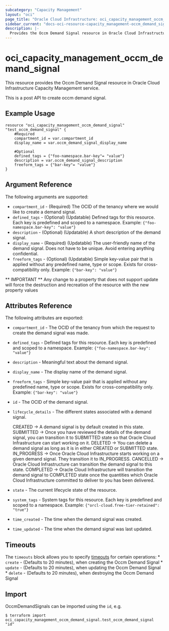 ```yaml
---
subcategory: "Capacity Management"
layout: "oci"
page_title: "Oracle Cloud Infrastructure: oci_capacity_management_occm_demand_signal"
sidebar_current: "docs-oci-resource-capacity_management-occm_demand_signal"
description: |-
  Provides the Occm Demand Signal resource in Oracle Cloud Infrastructure Capacity Management service
---
```


# oci_capacity_management_occm_demand_signal
This resource provides the Occm Demand Signal resource in Oracle Cloud Infrastructure Capacity Management service.

This is a post API to create occm demand signal.


## Example Usage

```hcl
resource "oci_capacity_management_occm_demand_signal" "test_occm_demand_signal" {
	#Required
	compartment_id = var.compartment_id
	display_name = var.occm_demand_signal_display_name

	#Optional
	defined_tags = {"foo-namespace.bar-key"= "value"}
	description = var.occm_demand_signal_description
	freeform_tags = {"bar-key"= "value"}
}
```

## Argument Reference

The following arguments are supported:

* `compartment_id` - (Required) The OCID of the tenancy where we would like to create a demand signal. 
* `defined_tags` - (Optional) (Updatable) Defined tags for this resource. Each key is predefined and scoped to a namespace. Example: `{"foo-namespace.bar-key": "value"}` 
* `description` - (Optional) (Updatable) A short description of the demand signal. 
* `display_name` - (Required) (Updatable) The user-friendly name of the demand signal. Does not have to be unique. Avoid entering anything confidential. 
* `freeform_tags` - (Optional) (Updatable) Simple key-value pair that is applied without any predefined name, type or scope. Exists for cross-compatibility only. Example: `{"bar-key": "value"}` 


** IMPORTANT **
Any change to a property that does not support update will force the destruction and recreation of the resource with the new property values

## Attributes Reference

The following attributes are exported:

* `compartment_id` - The OCID of the tenancy from which the request to create the demand signal was made. 
* `defined_tags` - Defined tags for this resource. Each key is predefined and scoped to a namespace. Example: `{"foo-namespace.bar-key": "value"}` 
* `description` - Meaningful text about the demand signal. 
* `display_name` - The display name of the demand signal. 
* `freeform_tags` - Simple key-value pair that is applied without any predefined name, type or scope. Exists for cross-compatibility only. Example: `{"bar-key": "value"}` 
* `id` - The OCID of the demand signal. 
* `lifecycle_details` - The different states associated with a demand signal. 

	CREATED -> A demand signal is by default created in this state.  SUBMITTED -> Once you have reviewed the details of the demand signal, you can transition it to SUBMITTED state so that Oracle Cloud Infrastructure can start working on it. DELETED -> You can delete a demand signal as long as it is in either CREATED or SUBMITTED state. IN_PROGRESS -> Once Oracle Cloud Infrastructure starts working on a given demand signal. They transition it to IN_PROGRESS. CANCELLED -> Oracle Cloud Infrastructure can transition the demand signal to this state. COMPLETED -> Oracle Cloud Infrastructure will transition the demand signal to COMPLETED state once the quantities which Oracle Cloud Infrastructure committed to deliver to you has been delivered. 
* `state` - The current lifecycle state of the resource. 
* `system_tags` - System tags for this resource. Each key is predefined and scoped to a namespace. Example: `{"orcl-cloud.free-tier-retained": "true"}` 
* `time_created` - The time when the demand signal was created. 
* `time_updated` - The time when the demand signal was last updated. 

## Timeouts

The `timeouts` block allows you to specify [timeouts](https://registry.terraform.io/providers/oracle/oci/latest/docs/guides/changing_timeouts) for certain operations:
	* `create` - (Defaults to 20 minutes), when creating the Occm Demand Signal
	* `update` - (Defaults to 20 minutes), when updating the Occm Demand Signal
	* `delete` - (Defaults to 20 minutes), when destroying the Occm Demand Signal


## Import

OccmDemandSignals can be imported using the `id`, e.g.

```
$ terraform import oci_capacity_management_occm_demand_signal.test_occm_demand_signal "id"
```

